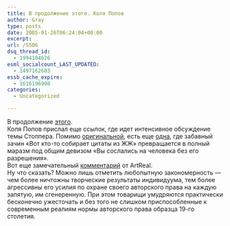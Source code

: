 ```yaml
---
title: В продолжение этого. Коля Попов
author: Gray
type: posts
date: 2005-01-26T06:24:04+00:00
excerpt:
url: /5506
dsq_thread_id:
  - 1994104626
esml_socialcount_LAST_UPDATED:
  - 1497162603
essb_cache_expire:
  - 1616196908
categories:
  - Uncategorized

---
```








В продолжение <a href="http://www.searchengines.ru/blog/archives/006094.html" target="_blank">этого</a>.  
Коля Попов прислал еще ссылок, где идет интенсивное обсуждение темы Стоппера. Помимо <a href="http://www.livejournal.com/users/amddiffynfa/367923.html" target="_blank">оригинальной</a>, есть еще <a href="http://www.livejournal.com/users/gosha/1138347.html" target="_blank">одна</a>, где забавный зачин &#171;Вот кто-то собирает цитаты из ЖЖ&#187; превращается в полный маразм под общим девизом &#171;Вы сослались на человека без его разрешения&#187;.  
Вот еще замечательный <a href="http://www.livejournal.com/users/artreal/166214.html" target="_blank">комментарий</a> от ArtReal.  
Ну что сказать? Можно лишь отметить любопытную закономерность &#8212; чем более ничтожны творческие результаты индивидуума, тем более агрессивны его усилия по охране своего авторского права на каждую запятую, им сгенеренную. При этом товарищи умудряются практически бесконечно ужесточать и без того не слишком приспособленные к современным реалиям нормы авторского права образца 19-го столетия.
